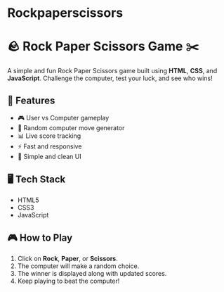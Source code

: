 # Rockpaperscissors
# 🪨 Rock Paper Scissors Game ✂️

A simple and fun Rock Paper Scissors game built using **HTML**, **CSS**, and **JavaScript**. Challenge the computer, test your luck, and see who wins!

## 🚀 Features

- 🎮 User vs Computer gameplay
- 🧠 Random computer move generator
- 📊 Live score tracking
- ⚡ Fast and responsive
- 🎨 Simple and clean UI

## 🖥️ Tech Stack

- HTML5
- CSS3
- JavaScript



## 🎮 How to Play

1. Click on **Rock**, **Paper**, or **Scissors**.
2. The computer will make a random choice.
3. The winner is displayed along with updated scores.
4. Keep playing to beat the computer!




